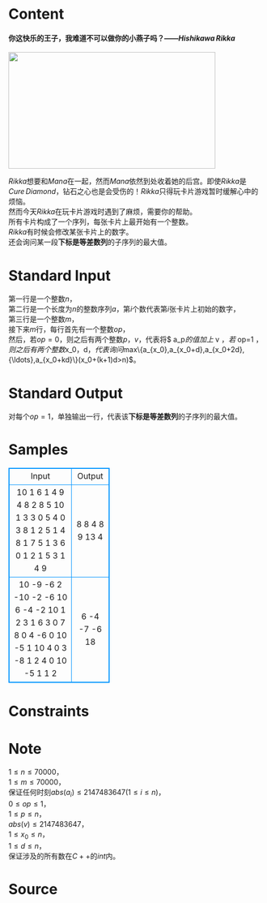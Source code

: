 
# Content

#### 你这快乐的王子，我难道不可以做你的小燕子吗？——$Hishikawa\,Rikka$    

<img src="/source/lutece/rikkade-fan-nao/img/aHR0cDovL2kyNDkucGhvdG9idWNrZXQuY29tL2FsYnVtcy9nZzIyNC9ha2k5NjExMDMvUHJlY3VyZS9MZW9wYXJkLVJhd3NEb2tpZG9raVByZWN1cmUtMDFSQVdFWDEyODB4NzIweDI2NEFBQzE4LTQ3LTQ4X3pwczE4ZTlhZjIwLmpwZw==.jpg" width=409 height=230 />

$Rikka$想要和$Mana$在一起，然而$Mana$依然到处收着她的后宫。即使$Rikka$是$Cure\,Diamond$，钻石之心也是会受伤的！$Rikka$只得玩卡片游戏暂时缓解心中的烦恼。     
然而今天$Rikka$在玩卡片游戏时遇到了麻烦，需要你的帮助。    
所有卡片构成了一个序列，每张卡片上最开始有一个整数。    
$Rikka$有时候会修改某张卡片上的数字。    
还会询问某一段**下标是等差数列**的子序列的最大值。

# Standard Input

第一行是一个整数$n$，    
第二行是一个长度为$n$的整数序列$a$，第$i$个数代表第$i$张卡片上初始的数字，    
第三行是一个整数$m$，    
接下来$m$行，每行首先有一个整数$op$，    
然后，若$op=0$，则之后有两个整数$p$，$v$，代表将$ a\_p$的值加上$ v $，    
若$ op=1 $，则之后有两个整数$x\_0$，$d$，代表询问$max\\{a\_{x\_0},a\_{x\_0+d},a\_{x\_0+2d},{\ldots},a\_{x\_0+kd}\\}(x\_0+(k+1)d>n)$。

# Standard Output

对每个$op=1$，单独输出一行，代表该**下标是等差数列**的子序列的最大值。

# Samples

<style>
        table,table tr th, table tr td { border:1px solid #0094ff; }
        table { width: 200px; min-height: 25px; line-height: 25px; text-align: center; border-collapse: collapse;}   
    </style>
<table>
	<tr>
		<td>Input</td>
		<td>Output</td>
	</tr>
<tr><td>10
1 6 1 4 9 4 8 2 8 5
10
1 3 3
0 5 4
0 3 8
1 2 5
1 4 8
1 7 5
1 3 6
0 1 2
1 5 3
1 4 9</td><td>8
8
4
8
9
13
4</td></tr><tr><td>10
-9 -6 2 -10 -2 -6 10 6 -4 -2
10
1 2 3
1 6 3
0 7 8
0 4 -6
0 10 -5
1 10 4
0 3 -8
1 2 4
0 10 -5
1 1 2</td><td>6
-4
-7
-6
18</td></tr></table>


# Constraints



# Note

$1{\leq}n{\leq}70000$，    
$1{\leq}m{\leq}70000$，    
保证任何时刻$abs(a_i){\leq}2147483647(1{\leq}i{\leq}n)$，    
$0{\leq}op{\leq}1$，    
$1{\leq}p{\leq}n$，    
$abs(v){\leq}2147483647$，    
$1{\leq}x_0{\leq}n$，    
$1{\leq}d{\leq}n$，    
保证涉及的所有数在$C++$的$int$内。

# Source


